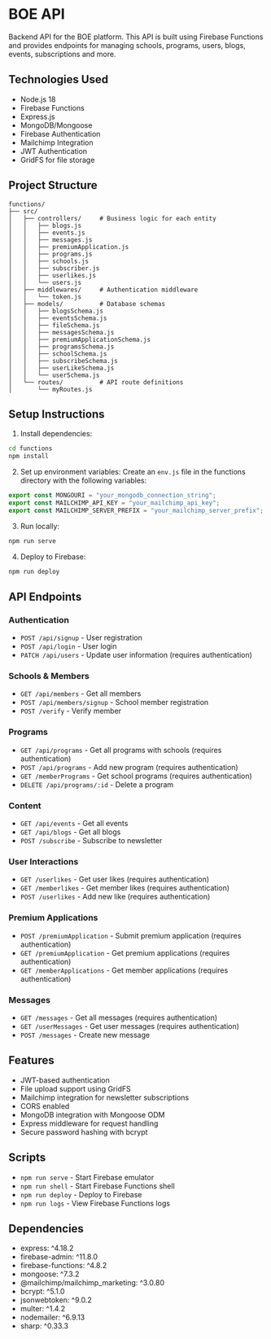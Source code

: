 # BOE API

Backend API for the BOE platform. This API is built using Firebase Functions and provides endpoints for managing schools, programs, users, blogs, events, subscriptions and more.

## Technologies Used

- Node.js 18
- Firebase Functions
- Express.js
- MongoDB/Mongoose
- Firebase Authentication
- Mailchimp Integration
- JWT Authentication
- GridFS for file storage

## Project Structure

```
functions/
├── src/
│   ├── controllers/     # Business logic for each entity
│   │   ├── blogs.js
│   │   ├── events.js
│   │   ├── messages.js
│   │   ├── premiumApplication.js
│   │   ├── programs.js
│   │   ├── schools.js
│   │   ├── subscriber.js
│   │   ├── userlikes.js
│   │   └── users.js
│   ├── middlewares/     # Authentication middleware
│   │   └── token.js
│   ├── models/          # Database schemas
│   │   ├── blogsSchema.js
│   │   ├── eventsSchema.js
│   │   ├── fileSchema.js
│   │   ├── messagesSchema.js
│   │   ├── premiumApplicationSchema.js
│   │   ├── programsSchema.js
│   │   ├── schoolSchema.js
│   │   ├── subscribeSchema.js
│   │   ├── userLikeSchema.js
│   │   └── userSchema.js
│   └── routes/          # API route definitions
│       └── myRoutes.js
```

## Setup Instructions

1. Install dependencies:
```bash
cd functions
npm install
```

2. Set up environment variables:
Create an `env.js` file in the functions directory with the following variables:
```javascript
export const MONGOURI = "your_mongodb_connection_string";
export const MAILCHIMP_API_KEY = "your_mailchimp_api_key";
export const MAILCHIMP_SERVER_PREFIX = "your_mailchimp_server_prefix";
```

3. Run locally:
```bash
npm run serve
```

4. Deploy to Firebase:
```bash
npm run deploy
```

## API Endpoints

### Authentication
- `POST /api/signup` - User registration
- `POST /api/login` - User login
- `PATCH /api/users` - Update user information (requires authentication)

### Schools & Members
- `GET /api/members` - Get all members
- `POST /api/members/signup` - School member registration
- `POST /verify` - Verify member

### Programs
- `GET /api/programs` - Get all programs with schools (requires authentication)
- `POST /api/programs` - Add new program (requires authentication)
- `GET /memberPrograms` - Get school programs (requires authentication)
- `DELETE /api/programs/:id` - Delete a program

### Content
- `GET /api/events` - Get all events
- `GET /api/blogs` - Get all blogs
- `POST /subscribe` - Subscribe to newsletter

### User Interactions
- `GET /userlikes` - Get user likes (requires authentication)
- `GET /memberlikes` - Get member likes (requires authentication)
- `POST /userlikes` - Add new like (requires authentication)

### Premium Applications
- `POST /premiumApplication` - Submit premium application (requires authentication)
- `GET /premiumApplication` - Get premium applications (requires authentication)
- `GET /memberApplications` - Get member applications (requires authentication)

### Messages
- `GET /messages` - Get all messages (requires authentication)
- `GET /userMessages` - Get user messages (requires authentication)
- `POST /messages` - Create new message

## Features

- JWT-based authentication
- File upload support using GridFS
- Mailchimp integration for newsletter subscriptions
- CORS enabled
- MongoDB integration with Mongoose ODM
- Express middleware for request handling
- Secure password hashing with bcrypt

## Scripts

- `npm run serve` - Start Firebase emulator
- `npm run shell` - Start Firebase Functions shell
- `npm run deploy` - Deploy to Firebase
- `npm run logs` - View Firebase Functions logs

## Dependencies

- express: ^4.18.2
- firebase-admin: ^11.8.0
- firebase-functions: ^4.8.2
- mongoose: ^7.3.2
- @mailchimp/mailchimp_marketing: ^3.0.80
- bcrypt: ^5.1.0
- jsonwebtoken: ^9.0.2
- multer: ^1.4.2
- nodemailer: ^6.9.13
- sharp: ^0.33.3
